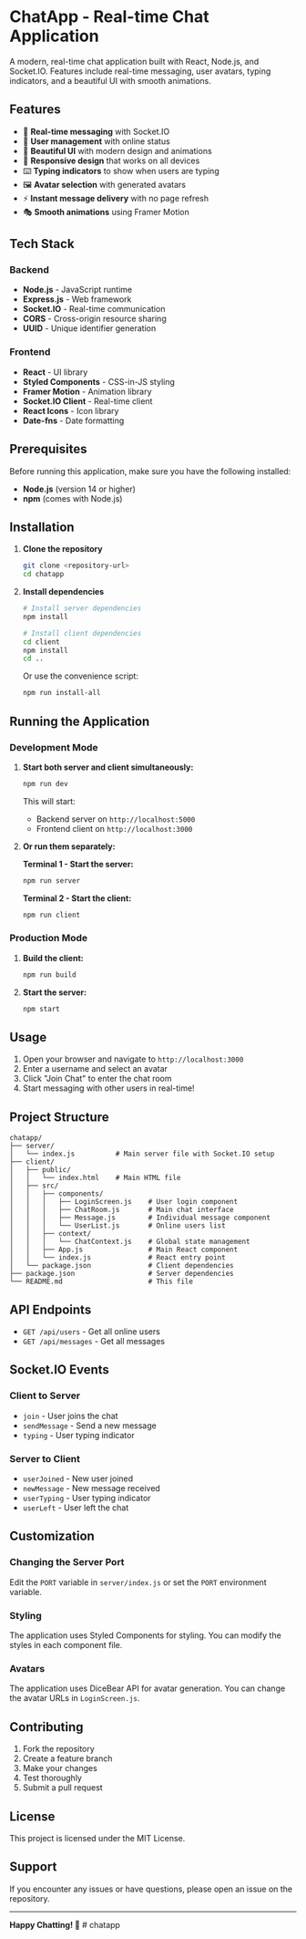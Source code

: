 # ChatApp - Real-time Chat Application

A modern, real-time chat application built with React, Node.js, and Socket.IO. Features include real-time messaging, user avatars, typing indicators, and a beautiful UI with smooth animations.

## Features

- 🚀 **Real-time messaging** with Socket.IO
- 👥 **User management** with online status
- 🎨 **Beautiful UI** with modern design and animations
- 📱 **Responsive design** that works on all devices
- ⌨️ **Typing indicators** to show when users are typing
- 🖼️ **Avatar selection** with generated avatars
- ⚡ **Instant message delivery** with no page refresh
- 🎭 **Smooth animations** using Framer Motion

## Tech Stack

### Backend
- **Node.js** - JavaScript runtime
- **Express.js** - Web framework
- **Socket.IO** - Real-time communication
- **CORS** - Cross-origin resource sharing
- **UUID** - Unique identifier generation

### Frontend
- **React** - UI library
- **Styled Components** - CSS-in-JS styling
- **Framer Motion** - Animation library
- **Socket.IO Client** - Real-time client
- **React Icons** - Icon library
- **Date-fns** - Date formatting

## Prerequisites

Before running this application, make sure you have the following installed:

- **Node.js** (version 14 or higher)
- **npm** (comes with Node.js)

## Installation

1. **Clone the repository**
   ```bash
   git clone <repository-url>
   cd chatapp
   ```

2. **Install dependencies**
   ```bash
   # Install server dependencies
   npm install
   
   # Install client dependencies
   cd client
   npm install
   cd ..
   ```

   Or use the convenience script:
   ```bash
   npm run install-all
   ```

## Running the Application

### Development Mode

1. **Start both server and client simultaneously:**
   ```bash
   npm run dev
   ```

   This will start:
   - Backend server on `http://localhost:5000`
   - Frontend client on `http://localhost:3000`

2. **Or run them separately:**

   **Terminal 1 - Start the server:**
   ```bash
   npm run server
   ```

   **Terminal 2 - Start the client:**
   ```bash
   npm run client
   ```

### Production Mode

1. **Build the client:**
   ```bash
   npm run build
   ```

2. **Start the server:**
   ```bash
   npm start
   ```

## Usage

1. Open your browser and navigate to `http://localhost:3000`
2. Enter a username and select an avatar
3. Click "Join Chat" to enter the chat room
4. Start messaging with other users in real-time!

## Project Structure

```
chatapp/
├── server/
│   └── index.js          # Main server file with Socket.IO setup
├── client/
│   ├── public/
│   │   └── index.html    # Main HTML file
│   ├── src/
│   │   ├── components/
│   │   │   ├── LoginScreen.js    # User login component
│   │   │   ├── ChatRoom.js       # Main chat interface
│   │   │   ├── Message.js        # Individual message component
│   │   │   └── UserList.js       # Online users list
│   │   ├── context/
│   │   │   └── ChatContext.js    # Global state management
│   │   ├── App.js                # Main React component
│   │   └── index.js              # React entry point
│   └── package.json              # Client dependencies
├── package.json                  # Server dependencies
└── README.md                     # This file
```

## API Endpoints

- `GET /api/users` - Get all online users
- `GET /api/messages` - Get all messages

## Socket.IO Events

### Client to Server
- `join` - User joins the chat
- `sendMessage` - Send a new message
- `typing` - User typing indicator

### Server to Client
- `userJoined` - New user joined
- `newMessage` - New message received
- `userTyping` - User typing indicator
- `userLeft` - User left the chat

## Customization

### Changing the Server Port
Edit the `PORT` variable in `server/index.js` or set the `PORT` environment variable.

### Styling
The application uses Styled Components for styling. You can modify the styles in each component file.

### Avatars
The application uses DiceBear API for avatar generation. You can change the avatar URLs in `LoginScreen.js`.

## Contributing

1. Fork the repository
2. Create a feature branch
3. Make your changes
4. Test thoroughly
5. Submit a pull request

## License

This project is licensed under the MIT License.

## Support

If you encounter any issues or have questions, please open an issue on the repository.

---

**Happy Chatting! 🎉** #   c h a t a p p  
 